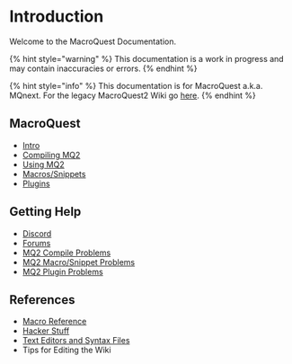 # Introduction

Welcome to the MacroQuest Documentation.

{% hint style="warning" %}
This documentation is a work in progress and may contain inaccuracies or errors.
{% endhint %}

{% hint style="info" %}
This documentation is for MacroQuest a.k.a. MQnext. For the legacy MacroQuest2 Wiki go [here](https://macroquest2.com/wiki/index.php).
{% endhint %}

## MacroQuest

* [Intro](documentation/macroquest2-intro.md)
* [Compiling MQ2](documentation/macroquest2-compiling.md)
* [Using MQ2](documentation/macroquest2-using.md)
* [Macros/Snippets](documentation/macroquest2-macros.md)
* [Plugins](documentation/macroquest2-plugins.md)

## Getting Help

* [Discord](https://discord.gg/77C4Ke6HKg)
* [Forums](https://macroquest2.com/phpBB3)
* [MQ2 Compile Problems](documentation/help-compiling.md)
* [MQ2 Macro/Snippet Problems](documentation/help-macros.md)
* [MQ2 Plugin Problems](documentation/help-plugins.md)

## References

* [Macro Reference](documentation/macro-reference.md)
* [Hacker Stuff](general-information/hacker-stuff.md)
* [Text Editors and Syntax Files](other-applications/text-editors/)
* Tips for Editing the Wiki

